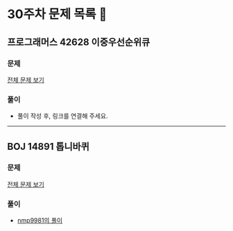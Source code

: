 # 30주차 문제 목록 📝
## 프로그래머스 42628 이중우선순위큐
### 문제
[전체 문제 보기](https://programmers.co.kr/learn/courses/30/lessons/42628)

### 풀이
- 풀이 작성 후, 링크를 연결해 주세요.
___
## BOJ 14891 톱니바퀴
### 문제
[전체 문제 보기](https://www.acmicpc.net/problem/14891)

### 풀이
- [nmp9981의 풀이](https://blog.naver.com/tybnasgo/222756533019)
